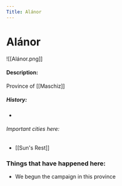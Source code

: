```yaml
---
Title: Alánor
---
```

# Alánor
![[Alánor.png]]

#### Description:
Province of [[Maschiz]]

##### History:
-

###### Important cities here:
* [[Sun's Rest]]



### Things that have happened here:
* We begun the campaign in this province
